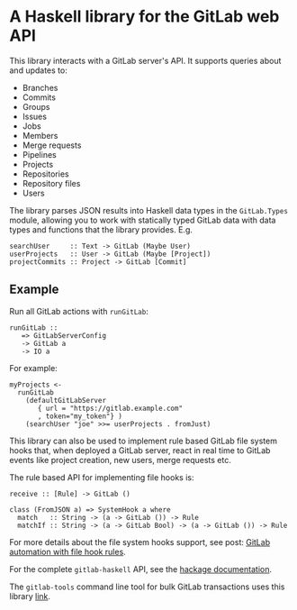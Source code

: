 # A Haskell library for the GitLab web API

This library interacts with a GitLab server's API. It supports queries
about and updates to:

* Branches
* Commits
* Groups
* Issues
* Jobs
* Members
* Merge requests
* Pipelines
* Projects
* Repositories
* Repository files
* Users

The library parses JSON results into Haskell data types in the
`GitLab.Types` module, allowing you to work with statically typed
GitLab data with data types and functions that the library
provides. E.g.

    searchUser     :: Text -> GitLab (Maybe User)
    userProjects   :: User -> GitLab (Maybe [Project])
    projectCommits :: Project -> GitLab [Commit]

## Example

Run all GitLab actions with `runGitLab`: 

    runGitLab ::
       => GitLabServerConfig
       -> GitLab a
       -> IO a

For example:

    myProjects <-
      runGitLab
        (defaultGitLabServer
           { url = "https://gitlab.example.com"
           , token="my_token"} )
        (searchUser "joe" >>= userProjects . fromJust)

This library can also be used to implement rule based GitLab file
system hooks that, when deployed a GitLab server, react in real time
to GitLab events like project creation, new users, merge requests etc.

The rule based API for implementing file hooks is:

    receive :: [Rule] -> GitLab ()

    class (FromJSON a) => SystemHook a where
      match   :: String -> (a -> GitLab ()) -> Rule
      matchIf :: String -> (a -> GitLab Bool) -> (a -> GitLab ()) -> Rule

For more details about the file system hooks support, see post:
[GitLab automation with file hook rules](https://www.macs.hw.ac.uk/~rs46/posts/2020-06-06-gitlab-system-hooks.html).

For the complete `gitlab-haskell` API, see the [hackage documentation](https://hackage.haskell.org/package/gitlab-haskell).

The `gitlab-tools` command line tool for bulk GitLab transactions uses
this library [link](https://gitlab.com/robstewart57/gitlab-tools).
